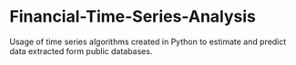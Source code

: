 # Financial-Time-Series-Analysis
Usage of time series algorithms created in Python to estimate and predict data extracted form public databases.

